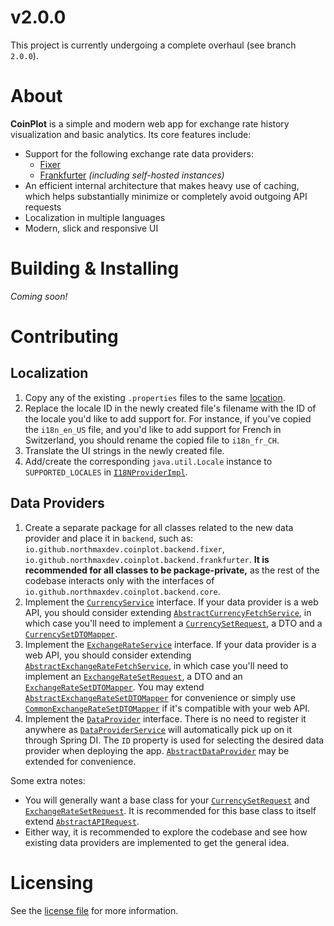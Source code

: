 # v2.0.0
This project is currently undergoing a complete overhaul (see branch `2.0.0`).

# About

**CoinPlot** is a simple and modern web app for exchange rate history visualization and basic analytics.
Its core features include:

* Support for the following exchange rate data providers:
    * [Fixer](https://fixer.io/)
    * [Frankfurter](https://www.frankfurter.app/) *(including self-hosted instances)*
* An efficient internal architecture that makes heavy use of caching,
  which helps substantially minimize or completely avoid outgoing API requests
* Localization in multiple languages
* Modern, slick and responsive UI

# Building & Installing

*Coming soon!*

# Contributing

## Localization

1. Copy any of the existing `.properties` files to the same [location](src/main/resources/i18n).
2. Replace the locale ID in the newly created file's filename with the ID of the locale you'd like to add support for.
   For instance, if you've copied the `i18n_en_US` file, and you'd like to add support for French in Switzerland,
   you should rename the copied file to `i18n_fr_CH`.
3. Translate the UI strings in the newly created file.
4. Add/create the corresponding `java.util.Locale` instance to `SUPPORTED_LOCALES` in
   [`I18NProviderImpl`](src/main/java/io/github/northmaxdev/coinplot/frontend/i18n/I18NProviderImpl.java).

## Data Providers

1. Create a separate package for all classes related to the new data provider and place it in `backend`,
   such as: `io.github.northmaxdev.coinplot.backend.fixer`, `io.github.northmaxdev.coinplot.backend.frankfurter`.
   **It is recommended for all classes to be package-private,**
   as the rest of the codebase interacts only with the interfaces of `io.github.northmaxdev.coinplot.backend.core`.
2. Implement the [`CurrencyService`](src/main/java/io/github/northmaxdev/coinplot/backend/core/currency/CurrencyService.java)
   interface. If your data provider is a web API, you should consider extending
   [`AbstractCurrencyFetchService`](src/main/java/io/github/northmaxdev/coinplot/backend/core/currency/AbstractCurrencyFetchService.java),
   in which case you'll need to implement a
   [`CurrencySetRequest`](src/main/java/io/github/northmaxdev/coinplot/backend/core/currency/CurrencySetRequest.java), a DTO and a
   [`CurrencySetDTOMapper`](src/main/java/io/github/northmaxdev/coinplot/backend/core/currency/CurrencySetDTOMapper.java).
3. Implement the [`ExchangeRateService`](src/main/java/io/github/northmaxdev/coinplot/backend/core/exchange/ExchangeRateService.java)
   interface. If your data provider is a web API, you should consider extending
   [`AbstractExchangeRateFetchService`](src/main/java/io/github/northmaxdev/coinplot/backend/core/exchange/AbstractExchangeRateFetchService.java),
   in which case you'll need to implement
   an [`ExchangeRateSetRequest`](src/main/java/io/github/northmaxdev/coinplot/backend/core/exchange/ExchangeRateSetRequest.java), a DTO and
   an [`ExchangeRateSetDTOMapper`](src/main/java/io/github/northmaxdev/coinplot/backend/core/exchange/ExchangeRateSetDTOMapper.java).
   You may extend
   [`AbstractExchangeRateSetDTOMapper`](src/main/java/io/github/northmaxdev/coinplot/backend/core/exchange/AbstractExchangeRateSetDTOMapper.java)
   for convenience or simply use
   [`CommonExchangeRateSetDTOMapper`](src/main/java/io/github/northmaxdev/coinplot/backend/core/exchange/CommonExchangeRateSetDTOMapper.java)
   if it's compatible with your web API.
4. Implement the [`DataProvider`](src/main/java/io/github/northmaxdev/coinplot/backend/core/DataProvider.java) interface.
   There is no need to register it anywhere as
   [`DataProviderService`](src/main/java/io/github/northmaxdev/coinplot/backend/core/DataProviderService.java)
   will automatically pick up on it through Spring DI.
   The `ID` property is used for selecting the desired data provider when deploying the app.
   [`AbstractDataProvider`](src/main/java/io/github/northmaxdev/coinplot/backend/core/AbstractDataProvider.java)
   may be extended for convenience.

Some extra notes:

* You will generally want a base class for your
  [`CurrencySetRequest`](src/main/java/io/github/northmaxdev/coinplot/backend/core/currency/CurrencySetRequest.java) and
  [`ExchangeRateSetRequest`](src/main/java/io/github/northmaxdev/coinplot/backend/core/exchange/ExchangeRateSetRequest.java).
  It is recommended for this base class to itself extend
  [`AbstractAPIRequest`](src/main/java/io/github/northmaxdev/coinplot/backend/core/web/request/AbstractAPIRequest.java).
* Either way, it is recommended to explore the codebase and see how existing data providers are implemented to get the general idea.

# Licensing

See the [license file](LICENSE) for more information.
